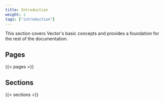 ```yaml
---
title: Introduction
weight: 1
tags: ["introduction"]
---
```


This section covers Vector's basic concepts and provides a foundation for the rest of the documentation.

## Pages

{{< pages >}}

## Sections

{{< sections >}}
